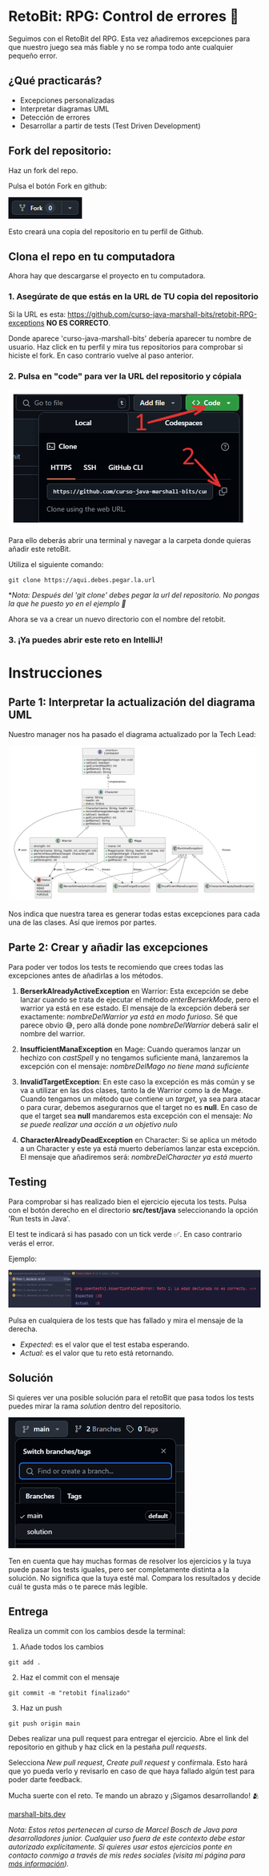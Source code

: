 # RetoBit: RPG: Control de errores 🙈

Seguimos con el RetoBit del RPG. Esta vez añadiremos excepciones para que nuestro juego sea más fiable y no se rompa todo ante cualquier pequeño error.

## ¿Qué practicarás?

- Excepciones personalizadas
- Interpretar diagramas UML
- Detección de errores
- Desarrollar a partir de tests (Test Driven Development)

## Fork del repositorio:

Haz un fork del repo.

Pulsa el botón Fork en github:

![fork](public/img1.png)

Esto creará una copia del repositorio en tu perfil de Github. 

## Clona el repo en tu computadora

Ahora hay que descargarse el proyecto en tu computadora.

### 1. Asegúrate de que estás en la URL de TU copia del repositorio
   

Si la URL es esta: https://github.com/curso-java-marshall-bits/retobit-RPG-exceptions **NO ES CORRECTO**.
    

Donde aparece 'curso-java-marshall-bits' debería aparecer tu nombre de usuario. Haz click en tu perfil y mira tus repositorios para comprobar si hiciste el fork. En caso contrario vuelve al paso anterior. 


### 2. Pulsa en "code" para ver la URL del repositorio y cópiala

![clone](public/img2.png)

Para ello deberás abrir una terminal y navegar a la carpeta donde quieras añadir este retoBit.

Utiliza el siguiente comando:

```commandline
git clone https://aqui.debes.pegar.la.url
```

**Nota: Después del 'git clone' debes pegar la url del repositorio. No pongas la que he puesto yo en el ejemplo 🤣*

Ahora se va a crear un nuevo directorio con el nombre del retobit.

### 3. ¡Ya puedes abrir este reto en IntelliJ!

# Instrucciones

## Parte 1: Interpretar la actualización del diagrama UML

Nuestro manager nos ha pasado el diagrama actualizado por la Tech Lead:

![img.png](public/diagrama.png)

Nos indica que nuestra tarea es generar todas estas excepciones para cada una de las clases. Así que iremos por partes.

## Parte 2: Crear y añadir las excepciones

Para poder ver todos los tests te recomiendo que crees todas las excepciones antes de añadirlas a los métodos.

1. **BerserkAlreadyActiveException** en Warrior: Esta excepción se debe lanzar cuando se trata de ejecutar el método *enterBerserkMode*, pero el warrior ya está en ese estado. El mensaje de la excepción deberá ser exactamente: *nombreDelWarrior ya está en modo furioso*. Sé que parece obvio 😅, pero allá donde pone *nombreDelWarrior* deberá salir el nombre del warrior. 

2. **InsufficientManaException** en Mage: Cuando queramos lanzar un hechizo con *castSpell* y no tengamos suficiente maná, lanzaremos la excepción con el mensaje: *nombreDelMago no tiene maná suficiente* 

3. **InvalidTargetException**: En este caso la excepción es más común y se va a utilizar en las dos clases, tanto la de Warrior como la de Mage. Cuando tengamos un método que contiene un *target*, ya sea para atacar o para curar, debemos asegurarnos que el target no es **null**. En caso de que el target sea **null** mandaremos esta excepción con el mensaje: *No se puede realizar una acción a un objetivo nulo*

4. **CharacterAlreadyDeadException** en Character: Si se aplica un método a un Character y este ya está muerto deberíamos lanzar esta excepción. El mensaje que añadiremos será: *nombreDelCharacter ya está muerto*

## Testing

Para comprobar si has realizado bien el ejercicio ejecuta los tests. Pulsa con el botón derecho en el directorio **src/test/java** seleccionando la opción 'Run tests in Java'. 

El test te indicará si has pasado con un tick verde ✅. En caso contrario verás el error.

Ejemplo:

![img.png](public/img3.png)

Pulsa en cualquiera de los tests que has fallado y mira el mensaje de la derecha.

- *Expected*: es el valor que el test estaba esperando.
- *Actual*: es el valor que tu reto está retornando. 

## Solución

Si quieres ver una posible solución para el retoBit que pasa todos los tests puedes mirar la rama *solution* dentro del repositorio.

![rama solution](public/img4.png)

Ten en cuenta que hay muchas formas de resolver los ejercicios y la tuya puede pasar los tests iguales, pero ser completamente distinta a la solución. No significa que la tuya esté mal. Compara los resultados y decide cuál te gusta más o te parece más legible.

## Entrega

Realiza un commit con los cambios desde la terminal:

1. Añade todos los cambios
````commandline
git add .
````

2. Haz el commit con el mensaje
````commandline
git commit -m "retobit finalizado"
````

3. Haz un push
````commandline
git push origin main
````

Debes realizar una pull request para entregar el ejercicio. Abre el link del repositorio en github y haz click en la pestaña *pull requests*.

Selecciona *New pull request*, *Create pull request* y confírmala. Esto hará que yo pueda verlo y revisarlo en caso de que haya fallado algún test para poder darte feedback.

Mucha suerte con el reto. Te mando un abrazo y ¡Sigamos desarrollando! 🫂

[marshall-bits.dev](http://marshall-bits.dev)

*Nota: Estos retos pertenecen al curso de Marcel Bosch de Java para desarrolladores junior. Cualquier uso fuera de este contexto debe estar autorizado explícitamente. Si quieres usar estos ejercicios ponte en contacto conmigo a través de mis redes sociales (visita mi página para [más información](http://marshall-bits.dev)).* 